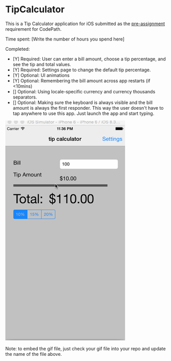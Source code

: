 # TipCalculator

This is a Tip Calculator application for iOS submitted as the [pre-assignment](https://gist.github.com/timothy1ee/7747214) requirement for CodePath.

Time spent: [Write the number of hours you spend here]

Completed:

* [Y] Required: User can enter a bill amount, choose a tip percentage, and see the tip and total values.
* [Y] Required: Settings page to change the default tip percentage.
* [Y] Optional: UI animations
* [Y] Optional: Remembering the bill amount across app restarts (if <10mins)
* [] Optional: Using locale-specific currency and currency thousands separators.
* [] Optional: Making sure the keyboard is always visible and the bill amount is always the first responder. This way the user doesn't have to tap anywhere to use this app. Just launch the app and start typing.

![Video Walkthrough](recordgif.gif)

Note: to embed the gif file, just check your gif file into your repo and update the name of the file above.
